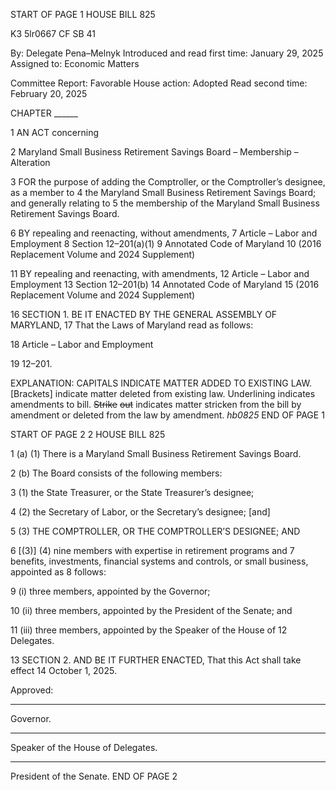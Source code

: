 START OF PAGE 1
HOUSE BILL 825

K3 5lr0667
CF SB 41

By: Delegate Pena–Melnyk
Introduced and read first time: January 29, 2025
Assigned to: Economic Matters

Committee Report: Favorable
House action: Adopted
Read second time: February 20, 2025

CHAPTER ______

1 AN ACT concerning

2 Maryland Small Business Retirement Savings Board – Membership – Alteration

3 FOR the purpose of adding the Comptroller, or the Comptroller’s designee, as a member to
4 the Maryland Small Business Retirement Savings Board; and generally relating to
5 the membership of the Maryland Small Business Retirement Savings Board.

6 BY repealing and reenacting, without amendments,
7 Article – Labor and Employment
8 Section 12–201(a)(1)
9 Annotated Code of Maryland
10 (2016 Replacement Volume and 2024 Supplement)

11 BY repealing and reenacting, with amendments,
12 Article – Labor and Employment
13 Section 12–201(b)
14 Annotated Code of Maryland
15 (2016 Replacement Volume and 2024 Supplement)

16 SECTION 1. BE IT ENACTED BY THE GENERAL ASSEMBLY OF MARYLAND,
17 That the Laws of Maryland read as follows:

18 Article – Labor and Employment

19 12–201.

EXPLANATION: CAPITALS INDICATE MATTER ADDED TO EXISTING LAW.
[Brackets] indicate matter deleted from existing law.
Underlining indicates amendments to bill.
~~Strike~~ ~~out~~ indicates matter stricken from the bill by amendment or deleted from the law by
amendment. *hb0825*
END OF PAGE 1

START OF PAGE 2
2 HOUSE BILL 825

1 (a) (1) There is a Maryland Small Business Retirement Savings Board.

2 (b) The Board consists of the following members:

3 (1) the State Treasurer, or the State Treasurer’s designee;

4 (2) the Secretary of Labor, or the Secretary’s designee; [and]

5 (3) THE COMPTROLLER, OR THE COMPTROLLER’S DESIGNEE; AND

6 [(3)] (4) nine members with expertise in retirement programs and
7 benefits, investments, financial systems and controls, or small business, appointed as
8 follows:

9 (i) three members, appointed by the Governor;

10 (ii) three members, appointed by the President of the Senate; and

11 (iii) three members, appointed by the Speaker of the House of
12 Delegates.

13 SECTION 2. AND BE IT FURTHER ENACTED, That this Act shall take effect
14 October 1, 2025.

Approved:

________________________________________________________________________________
Governor.

________________________________________________________________________________
Speaker of the House of Delegates.

________________________________________________________________________________
President of the Senate.
END OF PAGE 2